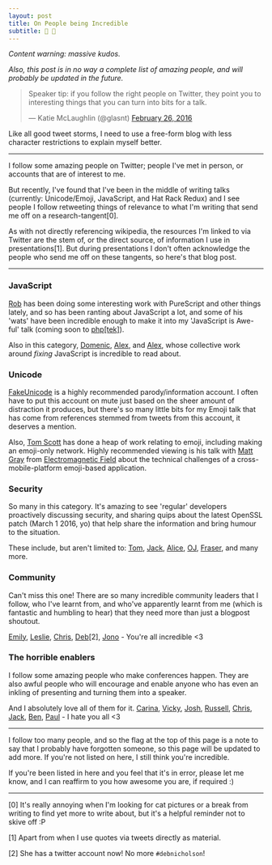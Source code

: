 ```yaml
---
layout: post
title: On People being Incredible
subtitle: 👏 👏
---
```


*Content warning: massive kudos.*

*Also, this post is in no way a complete list of amazing people, and will probably be updated in the future.*

<blockquote class="twitter-tweet" data-lang="en"><p lang="en" dir="ltr">Speaker tip: if you follow the right people on Twitter, they point you to interesting things that you can turn into bits for a talk.</p>&mdash; Katie McLaughlin (@glasnt) <a href="https://twitter.com/glasnt/status/703128173794316288">February 26, 2016</a></blockquote>
<script async src="//platform.twitter.com/widgets.js" charset="utf-8"></script>


Like all good tweet storms, I need to use a free-form blog with less character restrictions to explain myself better. 

---

I follow some amazing people on Twitter; people I've met in person, or accounts that are of interest to me. 

But recently, I've found that I've been in the middle of writing talks (currently: Unicode/Emoji, JavaScript, and Hat Rack Redux) and I see people I follow retweeting things of relevance to what I'm writing that send me off on a research-tangent[0]. 

As with not directly referencing wikipedia, the resources I'm linked to via Twitter are the stem of, or the direct source, of information I use in presentations[1]. But during presentations I don't often acknowledge the people who send me off on these tangents, so here's that blog post. 

---

### JavaScript

[Rob](https://twitter.com/damncabbage) has been doing some interesting work with PureScript and other things lately, and so has been ranting about JavaScript a lot, and some of his 'wats' have been incredible enough to make it into my 'JavaScript is Awe-ful' talk (coming soon to [php\[tek\]](https://tek.phparch.com/speakers/#70644)). 

Also in this category, [Domenic](https://twitter.com/dominic), [Alex](https://twitter.com/slexaxton), and [Alex](https://twitter.com/slightlylate), whose collective work around *fixing* JavaScript is incredible to read about. 

### Unicode

[FakeUnicode](https://twitter.com/fakeunicode) is a highly recommended parody/information account. I often have to put this account on mute just based on the sheer amount of distraction it produces, but there's so many little bits for my Emoji talk that has come from references stemmed from tweets from this account, it deserves a mention. 

Also, [Tom Scott](https://twitter.com/tomscott) has done a heap of work relating to emoji, including making an emoji-only network. Highly recommended viewing is his talk with [Matt Gray](https://twitter.com/unamedculprit) from [Electromagnetic Field](https://www.youtube.com/watch?v=GsyhGHUEt-k) about the technical challenges of a cross-mobile-platform emoji-based application. 

### Security

So many in this category. It's amazing to see 'regular' developers proactively discussing security, and sharing quips about the latest OpenSSL patch (March 1 2016, yo) that help share the information and bring humour to the situation. 

These include, but aren't limited to: [Tom](https://twitter.com/tveastman), [Jack](https://twitter.com/developerjack), [Alice](https://twitter.com/alicegoldfuss), [OJ](https://twitter.com/TheColonial), [Fraser](https://twitter.com/hackuadour), and many more. 

### Community

Can't miss this one! There are so many incredible community leaders that I follow, who I've learnt from, and who've apparently learnt from me (which is fantastic and humbling to hear) that they need more than just a blogpost shoutout. 

[Emily](https://twitter.com/qedunham), [Leslie](https://twitter.com/lhawthorn), [Chris](https://twitter.com/chrisjrn), [Deb](https://twitter.com/baconandcoconut)[2], [Jono](https://twitter.com/jonobacon) - You're all incredible &lt;3


### The horrible enablers

I follow some amazing people who make conferences happen. They are also awful people who will encourage and enable anyone who has even an inkling of presenting and turning them into a speaker. 

And I absolutely love all of them for it. [Carina](twitter.com/cczona), [Vicky](https://twitter.com/vmbrasseur), [Josh](https://twitter.com/joshsimmons), [Russell](https://twitter.com/freakboy3742), [Chris](https://twitter.com/chrisjrn), [Jack](https://twitter.com/developerjack), [Ben](https://twitter.com/bendechrai), [Paul](https://twitter.com/pjf) - I hate you all &lt;3

---

I follow too many people, and so the flag at the top of this page is a note to say that I probably have forgotten someone, so this page will be updated to add more. If you're not listed on here, I still think you're incredible.

If you're been listed in here and you feel that it's in error, please let me know, and I can reaffirm to you how awesome you are, if required :)

----



[0] It's really annoying when I'm looking for cat pictures or a break from writing to find yet more to write about, but it's a helpful reminder not to skive off :P

[1] Apart from when I use quotes via tweets directly as material.

[2] She has a twitter account now! No more `#debnicholson`!
